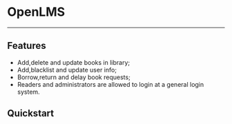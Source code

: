 # OpenLMS
------------------------------------
## Features
  - Add,delete and update books in library;
  - Add,blacklist and update user info;
  - Borrow,return and delay book requests;
  - Readers and administrators are allowed to login at a general login system.
  
 ## Quickstart
 
 
